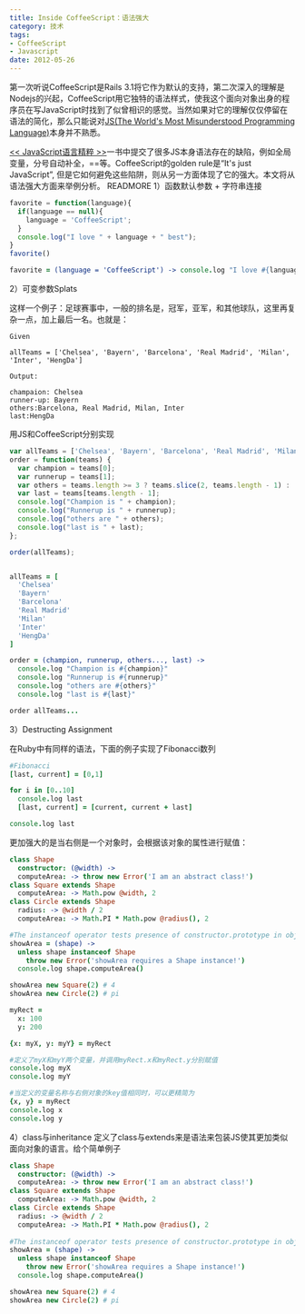 ```yaml
---
title: Inside CoffeeScript：语法强大
category: 技术
tags:
- CoffeeScript
- Javascript
date: 2012-05-26
---
```

第一次听说CoffeeScript是Rails 3.1将它作为默认的支持，第二次深入的理解是Nodejs的兴起，CoffeeScript用它独特的语法样式，使我这个面向对象出身的程序员在写JavaScript时找到了似曾相识的感觉。当然如果对它的理解仅仅停留在语法的简化，那么只能说对[JS(The World's Most Misunderstood Programming Language)](http://javascript.crockford.com/javascript.html)本身并不熟悉。

[<< JavaScript语言精粹 >>](http://book.douban.com/subject/3590768/)一书中提交了很多JS本身语法存在的缺陷，例如全局变量，分号自动补全，==等。CoffeeScript的golden rule是“It's just JavaScript”, 但是它如何避免这些陷阱，则从另一方面体现了它的强大。本文将从语法强大方面来举例分析。
READMORE
1）函数默认参数 + 字符串连接

```js
favorite = function(language){
  if(language == null){
    language = 'CoffeeScript';
  }
  console.log("I love " + language + " best");
}
favorite()
```

```coffee
favorite = (language = 'CoffeeScript') -> console.log "I love #{language} best"
```
2）可变参数Splats

这样一个例子：足球赛事中，一般的排名是，冠军，亚军，和其他球队，这里再复杂一点，加上最后一名。也就是：

```text
Given

allTeams = ['Chelsea', 'Bayern', 'Barcelona', 'Real Madrid', 'Milan', 'Inter', 'HengDa']

Output:

champaion: Chelsea
runner-up: Bayern
others:Barcelona, Real Madrid, Milan, Inter
last:HengDa
```
用JS和CoffeeScript分别实现

```js
var allTeams = ['Chelsea', 'Bayern', 'Barcelona', 'Real Madrid', 'Milan', 'Inter', 'HengDa'];
order = function(teams) {
  var champion = teams[0];
  var runnerup = teams[1];
  var others = teams.length >= 3 ? teams.slice(2, teams.length - 1) : [];
  var last = teams[teams.length - 1];
  console.log("Champion is " + champion);
  console.log("Runnerup is " + runnerup);
  console.log("others are " + others);
  console.log("last is " + last);
};

order(allTeams);
```

```coffee

allTeams = [
  'Chelsea'
  'Bayern'
  'Barcelona'
  'Real Madrid'
  'Milan'
  'Inter'
  'HengDa'
]

order = (champion, runnerup, others..., last) ->
  console.log "Champion is #{champion}"
  console.log "Runnerup is #{runnerup}"
  console.log "others are #{others}"
  console.log "last is #{last}"

order allTeams...
```

3）Destructing Assignment

在Ruby中有同样的语法，下面的例子实现了Fibonacci数列

```coffee
#Fibonacci
[last, current] = [0,1]

for i in [0..10]
  console.log last
  [last, current] = [current, current + last] 

console.log last
```
更加强大的是当右侧是一个对象时，会根据该对象的属性进行赋值：

```coffee
class Shape
  constructor: (@width) ->
  computeArea: -> throw new Error('I am an abstract class!')
class Square extends Shape
  computeArea: -> Math.pow @width, 2
class Circle extends Shape
  radius: -> @width / 2
  computeArea: -> Math.PI * Math.pow @radius(), 2

#The instanceof operator tests presence of constructor.prototype in object prototype chain.
showArea = (shape) ->
  unless shape instanceof Shape
    throw new Error('showArea requires a Shape instance!') 
  console.log shape.computeArea()

showArea new Square(2) # 4 
showArea new Circle(2) # pi
```

```coffee
myRect =
  x: 100
  y: 200

{x: myX, y: myY} = myRect

#定义了myX和myY两个变量，并调用myRect.x和myRect.y分别赋值
console.log myX
console.log myY

#当定义的变量名称与右侧对象的key值相同时，可以更精简为
{x, y} = myRect
console.log x
console.log y
```
4）class与inheritance
定义了class与extends来是语法来包装JS使其更加类似面向对象的语言。给个简单例子

```coffee
class Shape
  constructor: (@width) ->
  computeArea: -> throw new Error('I am an abstract class!')
class Square extends Shape
  computeArea: -> Math.pow @width, 2
class Circle extends Shape
  radius: -> @width / 2
  computeArea: -> Math.PI * Math.pow @radius(), 2
  
#The instanceof operator tests presence of constructor.prototype in object prototype chain.
showArea = (shape) ->
  unless shape instanceof Shape
    throw new Error('showArea requires a Shape instance!') 
  console.log shape.computeArea()

showArea new Square(2) # 4 
showArea new Circle(2) # pi
```
